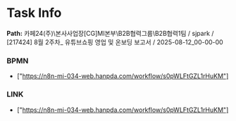 # Task Info

**Path:** 카페24(주)\본사사업장\[CG]MI본부\B2B협력그룹\B2B협력1팀 / sjpark / [217424] 8월 2주차_ 유튜브쇼핑 영업 및 온보딩 보고서 / 2025-08-12_00-00-00

### BPMN
- ["https://n8n-mi-034-web.hanpda.com/workflow/s0pWLFtGZL1rHuKM"]

### LINK
- ["https://n8n-mi-034-web.hanpda.com/workflow/s0pWLFtGZL1rHuKM"]


